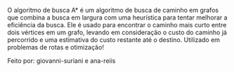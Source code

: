 O algoritmo de busca A* é um algoritmo de busca de caminho em grafos que combina a busca em largura com uma heurística para tentar melhorar a eficiência da busca. Ele é usado para encontrar o caminho mais curto entre dois vértices em um grafo, levando em consideração o custo do caminho já percorrido e uma estimativa do custo restante até o destino. Utilizado em problemas de rotas e otimização!

Feito por: giovanni-suriani e ana-reiis
